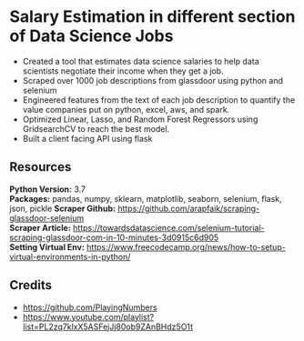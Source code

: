 # Salary Estimation in different section of Data Science Jobs 
* Created a tool that estimates data science salaries to help data scientists negotiate their income when they get a job.
* Scraped over 1000 job descriptions from glassdoor using python and selenium
* Engineered features from the text of each job description to quantify the value companies put on python, excel, aws, and spark.
* Optimized Linear, Lasso, and Random Forest Regressors using GridsearchCV to reach the best model.
* Built a client facing API using flask

## Resources
**Python Version:** 3.7  
**Packages:** pandas, numpy, sklearn, matplotlib, seaborn, selenium, flask, json, pickle
**Scraper Github:** https://github.com/arapfaik/scraping-glassdoor-selenium  
**Scraper Article:** https://towardsdatascience.com/selenium-tutorial-scraping-glassdoor-com-in-10-minutes-3d0915c6d905  
**Setting Virtual Env:** https://www.freecodecamp.org/news/how-to-setup-virtual-environments-in-python/

## Credits
* https://github.com/PlayingNumbers
* https://www.youtube.com/playlist?list=PL2zq7klxX5ASFejJj80ob9ZAnBHdz5O1t
